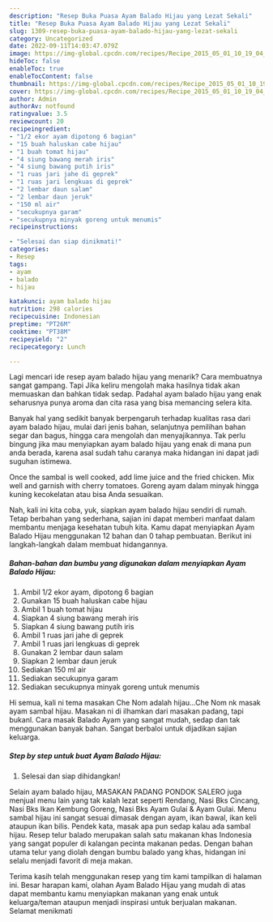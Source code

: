 ```yaml
---
description: "Resep Buka Puasa Ayam Balado Hijau yang Lezat Sekali"
title: "Resep Buka Puasa Ayam Balado Hijau yang Lezat Sekali"
slug: 1309-resep-buka-puasa-ayam-balado-hijau-yang-lezat-sekali
category: Uncategorized
date: 2022-09-11T14:03:47.079Z
image: https://img-global.cpcdn.com/recipes/Recipe_2015_05_01_10_19_04_648_9c50e0817d52926c084f/680x482cq70/ayam-balado-hijau-foto-resep-utama.jpg
hideToc: false
enableToc: true
enableTocContent: false
thumbnail: https://img-global.cpcdn.com/recipes/Recipe_2015_05_01_10_19_04_648_9c50e0817d52926c084f/680x482cq70/ayam-balado-hijau-foto-resep-utama.jpg
cover: https://img-global.cpcdn.com/recipes/Recipe_2015_05_01_10_19_04_648_9c50e0817d52926c084f/680x482cq70/ayam-balado-hijau-foto-resep-utama.jpg
author: Admin
authorAv: notfound
ratingvalue: 3.5
reviewcount: 20
recipeingredient:
- "1/2 ekor ayam dipotong 6 bagian"
- "15 buah haluskan cabe hijau"
- "1 buah tomat hijau"
- "4 siung bawang merah iris"
- "4 siung bawang putih iris"
- "1 ruas jari jahe di geprek"
- "1 ruas jari lengkuas di geprek"
- "2 lembar daun salam"
- "2 lembar daun jeruk"
- "150 ml air"
- "secukupnya garam"
- "secukupnya minyak goreng untuk menumis"
recipeinstructions:

- "Selesai dan siap dinikmati!"
categories:
- Resep
tags:
- ayam
- balado
- hijau

katakunci: ayam balado hijau 
nutrition: 298 calories
recipecuisine: Indonesian
preptime: "PT26M"
cooktime: "PT38M"
recipeyield: "2"
recipecategory: Lunch

---
```



Lagi mencari ide resep ayam balado hijau yang menarik? Cara membuatnya sangat gampang. Tapi Jika keliru mengolah maka hasilnya tidak akan memuaskan dan bahkan tidak sedap. Padahal ayam balado hijau yang enak seharusnya punya aroma dan cita rasa yang bisa memancing selera kita.


Banyak hal yang sedikit banyak berpengaruh terhadap kualitas rasa dari ayam balado hijau, mulai dari jenis bahan, selanjutnya pemilihan bahan segar dan bagus, hingga cara mengolah dan menyajikannya. Tak perlu bingung jika mau menyiapkan ayam balado hijau yang enak di mana pun anda berada, karena asal sudah tahu caranya maka hidangan ini dapat jadi suguhan istimewa.

Once the sambal is well cooked, add lime juice and the fried chicken. Mix well and garnish with cherry tomatoes. Goreng ayam dalam minyak hingga kuning kecokelatan atau bisa Anda sesuaikan.


Nah, kali ini kita coba, yuk, siapkan ayam balado hijau sendiri di rumah. Tetap berbahan yang sederhana, sajian ini dapat memberi manfaat dalam membantu menjaga kesehatan tubuh kita. Kamu dapat menyiapkan Ayam Balado Hijau menggunakan 12 bahan dan 0 tahap pembuatan. Berikut ini langkah-langkah dalam membuat hidangannya.

<!--inarticleads1-->

##### Bahan-bahan dan bumbu yang digunakan dalam menyiapkan Ayam Balado Hijau:

1. Ambil 1/2 ekor ayam, dipotong 6 bagian
1. Gunakan 15 buah haluskan cabe hijau
1. Ambil 1 buah tomat hijau
1. Siapkan 4 siung bawang merah iris
1. Siapkan 4 siung bawang putih iris
1. Ambil 1 ruas jari jahe di geprek
1. Ambil 1 ruas jari lengkuas di geprek
1. Gunakan 2 lembar daun salam
1. Siapkan 2 lembar daun jeruk
1. Sediakan 150 ml air
1. Sediakan secukupnya garam
1. Sediakan secukupnya minyak goreng untuk menumis


Hi semua, kali ni tema masakan Che Nom adalah hijau…Che Nom nk masak ayam sambal hijau. Masakan ni di ilhamkan dari masakan padang, tapi bukanl. Cara masak Balado Ayam yang sangat mudah, sedap dan tak menggunakan banyak bahan. Sangat berbaloi untuk dijadikan sajian keluarga. 

<!--inarticleads2-->

##### Step by step untuk buat Ayam Balado Hijau:


1. Selesai dan siap dihidangkan!

Selain ayam balado hijau, MASAKAN PADANG PONDOK SALERO juga menjual menu lain yang tak kalah lezat seperti Rendang, Nasi Bks Cincang, Nasi Bks Ikan Kembung Goreng, Nasi Bks Ayam Gulai &amp; Ayam Gulai. Menu sambal hijau ini sangat sesuai dimasak dengan ayam, ikan bawal, ikan keli ataupun ikan bilis. Pendek kata, masak apa pun sedap kalau ada sambal hijau. Resep telur balado merupakan salah satu makanan khas Indonesia yang sangat populer di kalangan pecinta makanan pedas. Dengan bahan utama telur yang diolah dengan bumbu balado yang khas, hidangan ini selalu menjadi favorit di meja makan. 

Terima kasih telah menggunakan resep yang tim kami tampilkan di halaman ini. Besar harapan kami, olahan Ayam Balado Hijau yang mudah di atas dapat membantu kamu menyiapkan makanan yang enak untuk keluarga/teman ataupun menjadi inspirasi untuk berjualan makanan. Selamat menikmati
